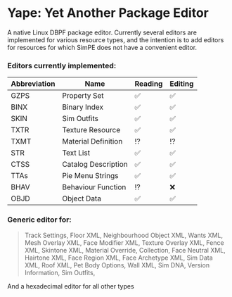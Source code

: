 # Yape: Yet Another Package Editor

A native Linux DBPF package editor. Currently several editors are implemented for various resource types, and the intention
is to add editors for resources for which SimPE does not have a convenient editor.

### Editors currently implemented:

| Abbreviation | Name                | Reading            | Editing            |
|--------------|---------------------|--------------------|--------------------|
| GZPS         | Property Set        | :white_check_mark: | :white_check_mark: |
| BINX         | Binary Index        | :white_check_mark: | :white_check_mark: |
| SKIN         | Sim Outfits         | :white_check_mark: | :white_check_mark: |
| TXTR         | Texture Resource    | :white_check_mark: | :white_check_mark: |
| TXMT         | Material Definition | :interrobang:      | :interrobang:      |
| STR          | Text List           | :white_check_mark: | :white_check_mark: |
| CTSS         | Catalog Description | :white_check_mark: | :white_check_mark: |
| TTAs         | Pie Menu Strings    | :white_check_mark: | :white_check_mark: |
| BHAV         | Behaviour Function  | :interrobang:      | :x:                |
| OBJD         | Object Data         | :white_check_mark: | :white_check_mark: |

### Generic editor for:
> Track Settings, 
> Floor XML, 
> Neighbourhood Object XML, 
> Wants XML,
> Mesh Overlay XML, 
> Face Modifier XML, 
> Texture Overlay XML, 
> Fence XML, 
> Skintone XML, 
> Material Override, 
> Collection,
> Face Neutral XML, 
> Hairtone XML, 
> Face Region XML,
> Face Archetype XML,
> Sim Data XML,
> Roof XML,
> Pet Body Options,
> Wall XML, 
> Sim DNA,
> Version Information,
> Sim Outfits,

And a hexadecimal editor for all other types
